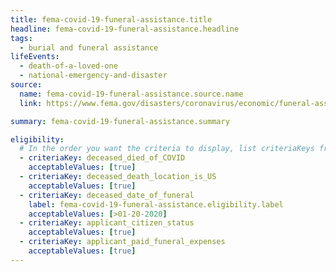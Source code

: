 ```yaml
---
title: fema-covid-19-funeral-assistance.title
headline: fema-covid-19-funeral-assistance.headline
tags:
  - burial and funeral assistance
lifeEvents:
  - death-of-a-loved-one
  - national-emergency-and-disaster
source:
  name: fema-covid-19-funeral-assistance.source.name
  link: https://www.fema.gov/disasters/coronavirus/economic/funeral-assistance

summary: fema-covid-19-funeral-assistance.summary

eligibility:
  # In the order you want the criteria to display, list criteriaKeys from the csv here, each followed by a comma-separated list of which values indicate eligibility for that criteria. Wrap individual values in quotes if they have inner commas.
  - criteriaKey: deceased_died_of_COVID
    acceptableValues: [true]
  - criteriaKey: deceased_death_location_is_US
    acceptableValues: [true]
  - criteriaKey: deceased_date_of_funeral
    label: fema-covid-19-funeral-assistance.eligibility.label
    acceptableValues: [>01-20-2020]
  - criteriaKey: applicant_citizen_status
    acceptableValues: [true]
  - criteriaKey: applicant_paid_funeral_expenses
    acceptableValues: [true]
---
```

